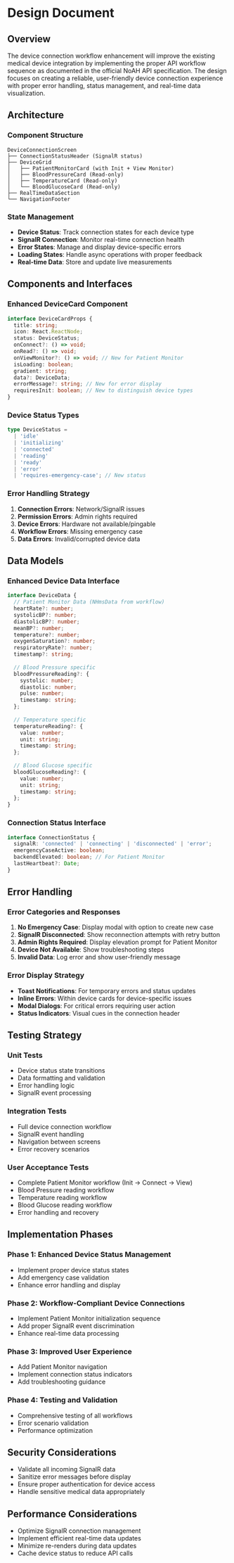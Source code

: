 # Design Document

## Overview

The device connection workflow enhancement will improve the existing medical device integration by implementing the proper API workflow sequence as documented in the official NoAH API specification. The design focuses on creating a reliable, user-friendly device connection experience with proper error handling, status management, and real-time data visualization.

## Architecture

### Component Structure
```
DeviceConnectionScreen
├── ConnectionStatusHeader (SignalR status)
├── DeviceGrid
│   ├── PatientMonitorCard (with Init + View Monitor)
│   ├── BloodPressureCard (Read-only)
│   ├── TemperatureCard (Read-only)
│   └── BloodGlucoseCard (Read-only)
├── RealTimeDataSection
└── NavigationFooter
```

### State Management
- **Device Status**: Track connection states for each device type
- **SignalR Connection**: Monitor real-time connection health
- **Error States**: Manage and display device-specific errors
- **Loading States**: Handle async operations with proper feedback
- **Real-time Data**: Store and update live measurements

## Components and Interfaces

### Enhanced DeviceCard Component
```typescript
interface DeviceCardProps {
  title: string;
  icon: React.ReactNode;
  status: DeviceStatus;
  onConnect?: () => void;
  onRead?: () => void;
  onViewMonitor?: () => void; // New for Patient Monitor
  isLoading: boolean;
  gradient: string;
  data?: DeviceData;
  errorMessage?: string; // New for error display
  requiresInit: boolean; // New to distinguish device types
}
```

### Device Status Types
```typescript
type DeviceStatus = 
  | 'idle' 
  | 'initializing' 
  | 'connected' 
  | 'reading' 
  | 'ready' 
  | 'error' 
  | 'requires-emergency-case'; // New status
```

### Error Handling Strategy
1. **Connection Errors**: Network/SignalR issues
2. **Permission Errors**: Admin rights required
3. **Device Errors**: Hardware not available/pingable
4. **Workflow Errors**: Missing emergency case
5. **Data Errors**: Invalid/corrupted device data

## Data Models

### Enhanced Device Data Interface
```typescript
interface DeviceData {
  // Patient Monitor Data (NHmsData from workflow)
  heartRate?: number;
  systolicBP?: number;
  diastolicBP?: number;
  meanBP?: number;
  temperature?: number;
  oxygenSaturation?: number;
  respiratoryRate?: number;
  timestamp?: string;
  
  // Blood Pressure specific
  bloodPressureReading?: {
    systolic: number;
    diastolic: number;
    pulse: number;
    timestamp: string;
  };
  
  // Temperature specific
  temperatureReading?: {
    value: number;
    unit: string;
    timestamp: string;
  };
  
  // Blood Glucose specific
  bloodGlucoseReading?: {
    value: number;
    unit: string;
    timestamp: string;
  };
}
```

### Connection Status Interface
```typescript
interface ConnectionStatus {
  signalR: 'connected' | 'connecting' | 'disconnected' | 'error';
  emergencyCaseActive: boolean;
  backendElevated: boolean; // For Patient Monitor
  lastHeartbeat?: Date;
}
```

## Error Handling

### Error Categories and Responses
1. **No Emergency Case**: Display modal with option to create new case
2. **SignalR Disconnected**: Show reconnection attempts with retry button
3. **Admin Rights Required**: Display elevation prompt for Patient Monitor
4. **Device Not Available**: Show troubleshooting steps
5. **Invalid Data**: Log error and show user-friendly message

### Error Display Strategy
- **Toast Notifications**: For temporary errors and status updates
- **Inline Errors**: Within device cards for device-specific issues
- **Modal Dialogs**: For critical errors requiring user action
- **Status Indicators**: Visual cues in the connection header

## Testing Strategy

### Unit Tests
- Device status state transitions
- Data formatting and validation
- Error handling logic
- SignalR event processing

### Integration Tests
- Full device connection workflow
- SignalR event handling
- Navigation between screens
- Error recovery scenarios

### User Acceptance Tests
- Complete Patient Monitor workflow (Init → Connect → View)
- Blood Pressure reading workflow
- Temperature reading workflow
- Blood Glucose reading workflow
- Error handling and recovery

## Implementation Phases

### Phase 1: Enhanced Device Status Management
- Implement proper device status states
- Add emergency case validation
- Enhance error handling and display

### Phase 2: Workflow-Compliant Device Connections
- Implement Patient Monitor initialization sequence
- Add proper SignalR event discrimination
- Enhance real-time data processing

### Phase 3: Improved User Experience
- Add Patient Monitor navigation
- Implement connection status indicators
- Add troubleshooting guidance

### Phase 4: Testing and Validation
- Comprehensive testing of all workflows
- Error scenario validation
- Performance optimization

## Security Considerations

- Validate all incoming SignalR data
- Sanitize error messages before display
- Ensure proper authentication for device access
- Handle sensitive medical data appropriately

## Performance Considerations

- Optimize SignalR connection management
- Implement efficient real-time data updates
- Minimize re-renders during data updates
- Cache device status to reduce API calls